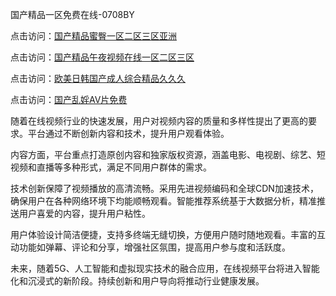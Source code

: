 国产精品一区免费在线-0708BY

点击访问：<a href="https://heiliaoxwd5i8.pages.dev">国产精品蜜臀一区二区三区亚洲</a>

点击访问：<a href="https://heiliaoow5kzm.pages.dev">国产精品午夜视频在线一区二区三区</a>

点击访问：<a href="https://heiliaowt0d7p.pages.dev">欧美日韩国产成人综合精品久久久</a>

点击访问：<a href="https://heiliaoga6s9v.pages.dev">国产乱婬AV片免费</a>

随着在线视频行业的快速发展，用户对视频内容的质量和多样性提出了更高的要求。平台通过不断创新内容和技术，提升用户观看体验。

内容方面，平台重点打造原创内容和独家版权资源，涵盖电影、电视剧、综艺、短视频和直播等多种形式，满足不同用户群体的需求。

技术创新保障了视频播放的高清流畅。采用先进视频编码和全球CDN加速技术，确保用户在各种网络环境下均能顺畅观看。智能推荐系统基于大数据分析，精准推送用户喜爱的内容，提升用户粘性。

用户体验设计简洁便捷，支持多终端无缝切换，方便用户随时随地观看。丰富的互动功能如弹幕、评论和分享，增强社区氛围，提高用户参与度和活跃度。

未来，随着5G、人工智能和虚拟现实技术的融合应用，在线视频平台将进入智能化和沉浸式的新阶段。持续创新和用户导向将推动行业健康发展。

<span style="display:none;">[Canonical link]( https://github.com/dudu211445/273211 ）</span>
